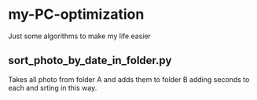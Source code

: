 # my-PC-optimization
Just some algorithms to make my life easier

## sort_photo_by_date_in_folder.py
Takes all photo from folder A and adds them to folder B adding seconds to each and srting in this way.